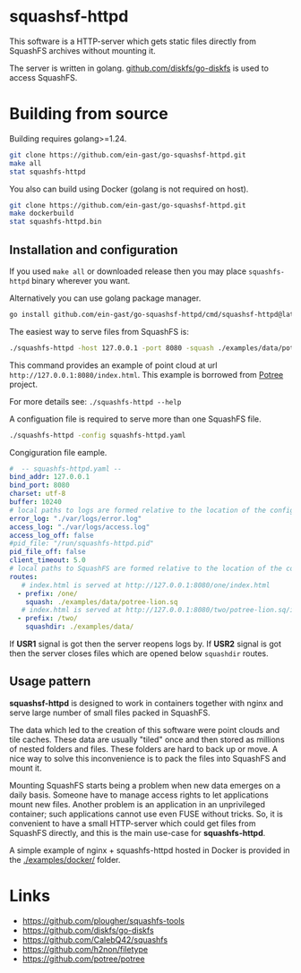 # squashsf-httpd

This software is a HTTP-server which gets static files directly from SquashFS archives without mounting it.

The server is written in golang. [github.com/diskfs/go-diskfs](https://github.com/diskfs/go-diskfs) is used to access SquashFS.

# Building from source

Building requires golang>=1.24.
```bash
git clone https://github.com/ein-gast/go-squashsf-httpd.git
make all
stat squashfs-httpd
```

You also can build using Docker (golang is not required on host).
```bash
git clone https://github.com/ein-gast/go-squashsf-httpd.git
make dockerbuild
stat squashfs-httpd.bin
```

## Installation and configuration

If you used `make all` or downloaded release then you may place `squashfs-httpd` binary wherever you want.

Alternatively you can use golang package manager.
```bash
go install github.com/ein-gast/go-squashsf-httpd/cmd/squashsf-httpd@latest
```

The easiest way to serve files from SquashFS is:
```bash
./squashfs-httpd -host 127.0.0.1 -port 8080 -squash ./examples/data/potree-lion.sq
```

This command provides an example of point cloud at url `http://127.0.0.1:8080/index.html`. This example is borrowed from [Potree](https://github.com/potree/potree) project.

For more details see: `./squashfs-httpd --help`

A configuation file is required to serve more than one SquashFS file.
```bash
./squashfs-httpd -config squashfs-httpd.yaml
```

Congiguration file eample.
```yaml
#  -- squashfs-httpd.yaml --
bind_addr: 127.0.0.1
bind_port: 8080
charset: utf-8
buffer: 10240
# local paths to logs are formed relative to the location of the configuration file
error_log: "./var/logs/error.log"
access_log: "./var/logs/access.log"
access_log_off: false
#pid_file: "/run/squashfs-httpd.pid"
pid_file_off: false
client_timeout: 5.0
# local paths to SquashFS are formed relative to the location of the configuration file
routes:
   # index.html is served at http://127.0.0.1:8080/one/index.html
  - prefix: /one/
    squash: ./examples/data/potree-lion.sq
   # index.html is served at http://127.0.0.1:8080/two/potree-lion.sq/index.html
  - prefix: /two/
    squashdir: ./examples/data/
```

If **USR1** signal is got then the server reopens logs by. If **USR2** signal is got then the server closes files which are opened below `squashdir` routes.

## Usage pattern

**squashsf-httpd** is designed to work in containers together with nginx and serve large number of small files packed in SquashFS.

The data which led to the creation of this software were point clouds and tile caches. These data are usually "tiled" once and then stored as millions of nested folders and files. These folders are hard to back up or move. A nice way to solve this inconvenience is to pack the files into SquashFS and mount it.

Mounting SquashFS starts being a problem when new data emerges on a daily basis. Someone have to manage access rights to let applications mount new files. Another problem is an application in an unprivileged container; such applications cannot use even FUSE without tricks. So, it is convenient to have a small HTTP-server which could get files from SquashFS directly, and this is the main use-case for **squashfs-httpd**.

A simple example of nginx + squashfs-httpd hosted in Docker is provided in the [./examples/docker/](./examples/docker/) folder.

# Links
- https://github.com/plougher/squashfs-tools
- https://github.com/diskfs/go-diskfs
- https://github.com/CalebQ42/squashfs
- https://github.com/h2non/filetype
- https://github.com/potree/potree

